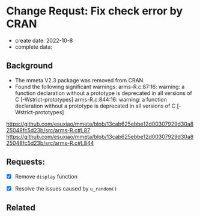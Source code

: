 # Change Requst: Fix check error by CRAN

* create date: 2022-10-8
* complete data: 

## Background


* The mmeta V2.3 package was removed from CRAN. 
* Found the following significant warnings:
     arms-R.c:87:16: warning: a function declaration without a prototype is deprecated in all versions of C [-Wstrict-prototypes]
     arms-R.c:844:16: warning: a function declaration without a prototype is deprecated in all versions of C [-Wstrict-prototypes]

https://github.com/esuxiao/mmeta/blob/13cab625ebbe12d00307929d30a825048fc5d23b/src/arms-R.c#L87
https://github.com/esuxiao/mmeta/blob/13cab625ebbe12d00307929d30a825048fc5d23b/src/arms-R.c#L844


## Requests:
- [x] Remove `display` function
- [x] Resolve the issues caused by `u_random()`



## Related 
